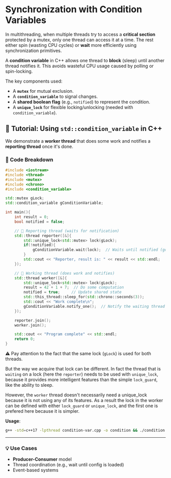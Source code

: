 # Synchronization with Condition Variables

In multithreading, when multiple threads try to access a **critical section** protected by a mutex, only one thread can access it at a time. The rest either spin (wasting CPU cycles) or **wait** more efficiently using synchronization primitives.

A **condition variable** in C++ allows one thread to **block** (sleep) until another thread notifies it. This avoids wasteful CPU usage caused by polling or spin-locking.

The key components used:

* A **`mutex`** for mutual exclusion.
* A **`condition_variable`** to signal changes.
* A **shared boolean flag** (e.g., `notified`) to represent the condition.
* A **`unique_lock`** for flexible locking/unlocking (needed with `condition_variable`).

## 📘 Tutorial: Using `std::condition_variable` in C++

We demonstrate a **worker thread** that does some work and notifies a **reporting thread** once it's done.

### 🔧 Code Breakdown

```cpp
#include <iostream>
#include <thread>
#include <mutex>
#include <chrono>
#include <condition_variable>

std::mutex gLock;
std::condition_variable gConditionVariable;

int main(){
    int result = 0;
    bool notified = false;

    // 🧾 Reporting thread (waits for notification)
    std::thread reporter([&]{
        std::unique_lock<std::mutex> lock(gLock);
        if(!notified){
            gConditionVariable.wait(lock);  // Waits until notified (goes to sleep mode)
        }
        std::cout << "Reporter, result is: " << result << std::endl;
    });

    // 🔧 Working thread (does work and notifies)
    std::thread worker([&]{
        std::unique_lock<std::mutex> lock(gLock);
        result = 42 + 1 + 7;  // Do some computation
        notified = true;     // Update shared state
        std::this_thread::sleep_for(std::chrono::seconds(3));  
        std::cout << "Work complete\n";
        gConditionVariable.notify_one();  // Notify the waiting thread
    });

    reporter.join();
    worker.join();

    std::cout << "Program complete" << std::endl;
    return 0;
}
```
⚠️ Pay attention to the fact that the same lock (`gLock`) is used for both threads. 

But the way we acquire that lock can be different. In fact the thread that is `waiting` on a lock (here the `reporter`) needs to be used with `unique_lock`, because it provides more intelligent features than the simple `lock_guard`, like the ability to sleep. 

However, the `worker` thread doesn't necessarily need a unique_lock because it is not using any of its features. As a result the lock in the worker can be defined with either `lock_guard` or `unique_lock`, and the first one is prefered here because it is simpler.

**Usage**:
```bash
g++ -std=c++17 -lpthread condition-var.cpp -o condition && ./condition && rm condition
```

---

### 💡 Use Cases

* **Producer-Consumer** model
* Thread coordination (e.g., wait until config is loaded)
* Event-based systems
